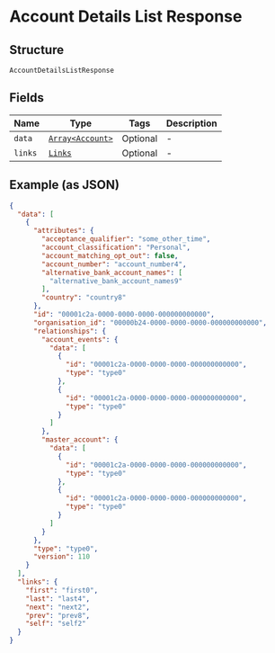 
# Account Details List Response

## Structure

`AccountDetailsListResponse`

## Fields

| Name | Type | Tags | Description |
|  --- | --- | --- | --- |
| `data` | [`Array<Account>`](../../doc/models/account.md) | Optional | - |
| `links` | [`Links`](../../doc/models/links.md) | Optional | - |

## Example (as JSON)

```json
{
  "data": [
    {
      "attributes": {
        "acceptance_qualifier": "some_other_time",
        "account_classification": "Personal",
        "account_matching_opt_out": false,
        "account_number": "account_number4",
        "alternative_bank_account_names": [
          "alternative_bank_account_names9"
        ],
        "country": "country8"
      },
      "id": "00001c2a-0000-0000-0000-000000000000",
      "organisation_id": "00000b24-0000-0000-0000-000000000000",
      "relationships": {
        "account_events": {
          "data": [
            {
              "id": "00001c2a-0000-0000-0000-000000000000",
              "type": "type0"
            },
            {
              "id": "00001c2a-0000-0000-0000-000000000000",
              "type": "type0"
            }
          ]
        },
        "master_account": {
          "data": [
            {
              "id": "00001c2a-0000-0000-0000-000000000000",
              "type": "type0"
            },
            {
              "id": "00001c2a-0000-0000-0000-000000000000",
              "type": "type0"
            }
          ]
        }
      },
      "type": "type0",
      "version": 110
    }
  ],
  "links": {
    "first": "first0",
    "last": "last4",
    "next": "next2",
    "prev": "prev8",
    "self": "self2"
  }
}
```

